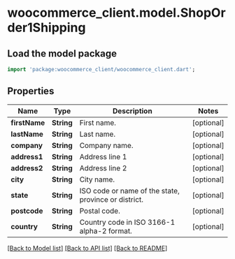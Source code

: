 # woocommerce_client.model.ShopOrder1Shipping

## Load the model package
```dart
import 'package:woocommerce_client/woocommerce_client.dart';
```

## Properties
Name | Type | Description | Notes
------------ | ------------- | ------------- | -------------
**firstName** | **String** | First name. | [optional] 
**lastName** | **String** | Last name. | [optional] 
**company** | **String** | Company name. | [optional] 
**address1** | **String** | Address line 1 | [optional] 
**address2** | **String** | Address line 2 | [optional] 
**city** | **String** | City name. | [optional] 
**state** | **String** | ISO code or name of the state, province or district. | [optional] 
**postcode** | **String** | Postal code. | [optional] 
**country** | **String** | Country code in ISO 3166-1 alpha-2 format. | [optional] 

[[Back to Model list]](../README.md#documentation-for-models) [[Back to API list]](../README.md#documentation-for-api-endpoints) [[Back to README]](../README.md)



